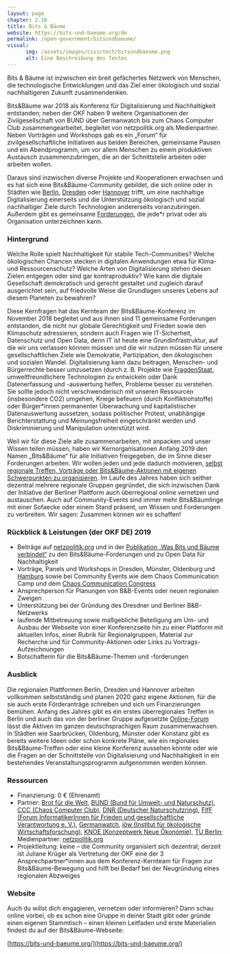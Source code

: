 ```yaml
---
layout: page
chapter: 2.16
title: Bits & Bäume
website: https://bits-und-baeume.org/de
permalink: /open-government/bitsundbaeume/
visual:
      img: /assets/images/civictech/bitsundbaeume.png
      alt: Eine Beschreibung des Textes
---
```


Bits & Bäume ist inzwischen ein breit gefächertes Netzwerk von Menschen, die technologische Entwicklungen und das Ziel einer ökologisch und sozial nachhaltigeren Zukunft zusammendenken. 

Bits&Bäume war 2018 als Konferenz für Digitalisierung und Nachhaltigkeit entstanden; neben der OKF haben 9 weitere Organisationen der Zivilgesellschaft von BUND über Germanwatch bis zum Chaos Computer Club zusammengearbeitet, begleitet von netzpolitik.org als Medienpartner. Neben Vorträgen und Workshops gab es ein „Forum“ für zivilgesellschaftliche Initiativen aus beiden Bereichen, gemeinsame Pausen und ein Abendprogramm, um vor allem Menschen zu einem produktiven Austausch zusammenzubringen, die an der Schnittstelle arbeiten oder arbeiten wollen. 

Daraus sind inzwischen diverse Projekte und Kooperationen erwachsen und es hat sich eine Bits&Bäume-Community gebildet, die sich online oder in Städten wie [Berlin](https://berlin.bits-und-baeume.org/), [Dresden](https://dresden.bits-und-baeume.org/) oder [Hannover](http://bits-und-baeume-hannover.org/) trifft, um eine nachhaltige Digitalisierung einerseits und die Unterstützung ökologisch und sozial nachhaltiger Ziele durch Technologien andererseits voranzubringen. Außerdem gibt es gemeinsame [Forderungen](https://bits-und-baeume.org/forderungen/info/de), die jede\*r privat oder als Organisation unterzeichnen kann.

### Hintergrund

Welche Rolle spielt Nachhaltigkeit für stabile Tech-Communities? Welche ökologischen Chancen stecken in digitalen Anwendungen etwa für Klima- und Ressourcenschutz? Welche Arten von Digitalisierung stehen diesen Zielen entgegen oder sind gar kontraproduktiv? Wie kann die digitale Gesellschaft demokratisch und gerecht gestaltet und zugleich darauf ausgerichtet sein, auf friedvolle Weise die Grundlagen unseres Lebens auf diesem Planeten zu bewahren?

Diese Kernfragen hat das Kernteam der Bits&Bäume-Konferenz im November 2018 begleitet und aus ihnen sind 11 gemeinsame Forderungen entstanden, die nicht nur globale Gerechtigkeit und Frieden sowie den Klimaschutz adressieren, sondern auch Fragen wie IT-Sicherheit, Datenschutz und Open Data, denn IT ist heute eine Grundinfrastruktur, auf die wir uns verlassen können müssen und die wir nutzen müssen für unsere gesellschaftlichen Ziele wie Demokratie, Partizipation, den ökologischen und sozialen Wandel. Digitalisierung kann dazu beitragen, Menschen- und Bürgerrechte besser umzusetzen (durch z. B. Projekte wie [FragdenStaat](../../open-government/fragdenstaat/), umweltfreundlichere Technologien zu entwickeln oder Dank Datenerfassung und -auswertung helfen, Probleme besser zu verstehen. Sie sollte jedoch nicht verschwenderisch mit unseren Ressourcen (insbesondere CO2) umgehen, Kriege befeuern (durch Konfliktrohstoffe) oder Bürger\*innen permanenter Überwachung und kapitalistischer Datenauswertung aussetzen, sodass politischer Protest, unabhängige Berichterstattung und Meinungsfreiheit eingeschränkt werden und Diskriminierung und Manipulation unterstützt wird. 

Weil wir für diese Ziele alle zusammenarbeiten, mit anpacken und unser Wissen teilen müssen, haben wir Kernorganisationen Anfang 2019 den Namen „Bits&Bäume“ für alle Initiativen freigegeben, die im Sinne dieser Forderungen arbeiten. Wir wollen jeden und jede dadurch motivieren, [selbst regionale Treffen, Vorträge oder Bits&Bäume-Aktionen mit eigenen Schwerpunkten zu organisieren](https://bits-und-baeume.org/waechst/de). Im Laufe des Jahres haben sich seither dezentral mehrere regionale Gruppen gegründet, die sich inzwischen Dank der Initiative der Berliner Plattform auch überregional online vernetzen und austauschen. Auch auf Community-Events sind immer mehr Bits&Bäumlinge mit einer Sofaecke oder einem Stand präsent, um Wissen und Forderungen zu verbreiten. Wir sagen: Zusammen können wir es schaffen!

### Rückblick & Leistungen (der OKF DE) 2019

* Beiträge auf [netzpolitik.org](https://netzpolitik.org/2019/bits-und-baeume-oeffentliche-daten-nuetzen-umwelt-schuetzen-und-zivilgesellschaft-stuetzen/) und in der [Publikation „Was Bits und Bäume verbindet“](https://www.oekom.de/nc/buecher/gesamtprogramm/buch/was-bits-baeume-verbindet.html) zu den Bits&Bäume-Forderungen und zu Open Data für Nachhaltigkeit
* Vorträge, Panels und Workshops in Dresden, Münster, Oldenburg und [Hamburg](https://www.youtube.com/watch?v=DF_5_uYk4dE) sowie bei Community Events wie dem Chaos Communication Camp und dem [Chaos Communication Congress](https://media.ccc.de/v/36c3-10682-das_bits_baume-sporangium)
* Ansprechperson für Planungen von B&B-Events oder neuen regionalen Zweigen
* Unterstützung bei der Gründung des Dresdner und Berliner B&B-Netzwerks
* laufende Mitbetreuung sowie maßgebliche Beteiligung am Um- und Ausbau der Webseite von einer Konferenzseite hin zu einer Plattform mit aktuellen Infos, einer Rubrik für Regionalgruppen, Material zur Recherche und für Community-Aktionen oder Links zu Vortrags-Aufzeichnungen
* Botschafterin für die Bits&Bäume-Themen und -forderungen 

### Ausblick

Die regionalen Plattformen Berlin, Dresden und Hannover arbeiten vollkommen selbstständig und planen 2020 ganz eigene Aktionen, für die sie auch erste Förderanträge schreiben und sich um Finanzierungen bemühen. Anfang des Jahres gibt es ein erstes überregionales Treffen in Berlin und auch das von der berliner Gruppe aufgesetzte [Online-Forum](https://discourse.bits-und-baeume.org/) lässt die Aktiven im ganzen deutschsprachigen Raum zusammenwachsen. In Städten wie Saarbrücken, Oldenburg, Münster oder Konstanz gibt es bereits weitere Ideen oder schon konkrete Pläne, wie ein regionales Bits&Bäume-Treffen oder eine kleine Konferenz aussehen könnte oder wie die Fragen an der Schnittstelle von Digitalisierung und Nachhaltigkeit in ein bestehendes Veranstaltungsprogramm aufgenommen werden können. 
<br>

### Ressourcen

* Finanzierung: 0 € (Ehrenamt)
* Partner: [Brot für die Welt](https://www.brot-fuer-die-welt.de/), [BUND (Bund für Umwelt- und Naturschutz)](https://www.bund.net/), [CCC (Chaos Computer Club)](https://www.ccc.de/), [DNR (Deutscher Naturschutzring)](https://www.dnr.de/), [FIfF (Forum InformatikerInnen für Frieden und gesellschaftliche Verantwortung e. V.)](https://www.fiff.de/), [Germanwatch](https://germanwatch.org/de), [iöw (Institut für ökologische Wirtschaftsforschung)](https://www.ioew.de/), [KNOE (Konzeptwerk Neue Ökonomie)](https://konzeptwerk-neue-oekonomie.org/), [TU Berlin](http://www.tu-berlin.de/); Medienpartner: [netzpolitik.org](https://netzpolitik.org/)
* Projektleitung: keine – die Community organisiert sich dezentral; derzeit ist Juliane Krüger als Vertretung der OKF eine der 3 Ansprechpartner\*innen aus dem Konferenz-Kernteam für Fragen zur Bits&Bäume-Bewegung und hilft bei Bedarf bei der Neugründung eines regionalen Abzweiges

### Website

Auch du willst dich engagieren, vernetzen oder informieren? Dann schau online vorbei, ob es schon eine Gruppe in deiner Stadt gibt oder gründe einen eigenen Stammtisch – einen kleinen Leitfaden und erste Materialien findest du auf der Bits&Bäume-Webseite:

[https://bits-und-baeume.org/](https://bits-und-baeume.org/)
